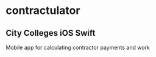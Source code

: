 # contractulator
## City Colleges iOS Swift

Mobile app for calculating contractor payments and work

